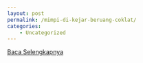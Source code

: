 ```yaml
---
layout: post
permalink: /mimpi-di-kejar-beruang-coklat/
categories:
    - Uncategorized
---
```


[Baca Selengkapnya](/07)